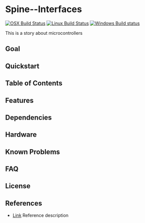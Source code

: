 # Spine--Interfaces
[![OSX Build Status](https://github.com/autonomousrobotshq/Spine--Interfaces/workflows/macos/badge.svg)](https://github.com/autonomousrobotshq/Spine--Interfaces/actions?workflow=macos)
[![Linux Build Status](https://github.com/autonomousrobotshq/Spine--Interfaces/workflows/linux/badge.svg)](https://github.com/autonomousrobotshq/Spine--Interfaces/actions?workflow=linux)
[![Windows Build status](https://github.com/autonomousrobotshq/Spine--Interfaces/workflows/windows/badge.svg)](https://github.com/autonomousrobotshq/Spine--Interfaces/actions?workflow=windows)

This is a story about microcontrollers

## Goal

## Quickstart

## Table of Contents

## Features

## Dependencies

## Hardware

## Known Problems

## FAQ

## License

## References

* [Link](link) Reference description
